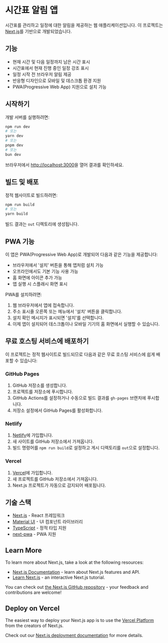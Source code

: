 # 시간표 알림 앱

시간표를 관리하고 일정에 대한 알림을 제공하는 웹 애플리케이션입니다. 이 프로젝트는 [Next.js](https://nextjs.org)를 기반으로 개발되었습니다.

## 기능

- 현재 시간 및 다음 일정까지 남은 시간 표시
- 시간표에서 현재 진행 중인 일정 강조 표시
- 일정 시작 전 브라우저 알림 제공
- 반응형 디자인으로 모바일 및 데스크톱 환경 지원
- PWA(Progressive Web App) 지원으로 설치 가능

## 시작하기

개발 서버를 실행하려면:

```bash
npm run dev
# 또는
yarn dev
# 또는
pnpm dev
# 또는
bun dev
```

브라우저에서 [http://localhost:3000](http://localhost:3000)을 열어 결과를 확인하세요.

## 빌드 및 배포

정적 웹사이트로 빌드하려면:

```bash
npm run build
# 또는
yarn build
```

빌드 결과는 `out` 디렉토리에 생성됩니다.

## PWA 기능

이 앱은 PWA(Progressive Web App)로 개발되어 다음과 같은 기능을 제공합니다:

- 브라우저에서 '설치' 버튼을 통해 앱처럼 설치 가능
- 오프라인에서도 기본 기능 사용 가능
- 홈 화면에 아이콘 추가 가능
- 앱 실행 시 스플래시 화면 표시

PWA를 설치하려면:
1. 웹 브라우저에서 앱에 접속합니다.
2. 주소 표시줄 오른쪽 또는 메뉴에서 '설치' 버튼을 클릭합니다.
3. 설치 확인 메시지가 표시되면 '설치'를 선택합니다.
4. 이제 앱이 설치되어 데스크톱이나 모바일 기기의 홈 화면에서 실행할 수 있습니다.

## 무료 호스팅 서비스에 배포하기

이 프로젝트는 정적 웹사이트로 빌드되므로 다음과 같은 무료 호스팅 서비스에 쉽게 배포할 수 있습니다:

### GitHub Pages

1. GitHub 저장소를 생성합니다.
2. 프로젝트를 저장소에 푸시합니다.
3. GitHub Actions를 설정하거나 수동으로 빌드 결과를 `gh-pages` 브랜치에 푸시합니다.
4. 저장소 설정에서 GitHub Pages를 활성화합니다.

### Netlify

1. [Netlify](https://www.netlify.com/)에 가입합니다.
2. 새 사이트를 GitHub 저장소에서 가져옵니다.
3. 빌드 명령어를 `npm run build`로 설정하고 게시 디렉토리를 `out`으로 설정합니다.

### Vercel

1. [Vercel](https://vercel.com/)에 가입합니다.
2. 새 프로젝트를 GitHub 저장소에서 가져옵니다.
3. Next.js 프로젝트가 자동으로 감지되어 배포됩니다.

## 기술 스택

- [Next.js](https://nextjs.org/) - React 프레임워크
- [Material UI](https://mui.com/) - UI 컴포넌트 라이브러리
- [TypeScript](https://www.typescriptlang.org/) - 정적 타입 지원
- [next-pwa](https://github.com/shadowwalker/next-pwa) - PWA 지원

## Learn More

To learn more about Next.js, take a look at the following resources:

- [Next.js Documentation](https://nextjs.org/docs) - learn about Next.js features and API.
- [Learn Next.js](https://nextjs.org/learn) - an interactive Next.js tutorial.

You can check out [the Next.js GitHub repository](https://github.com/vercel/next.js) - your feedback and contributions are welcome!

## Deploy on Vercel

The easiest way to deploy your Next.js app is to use the [Vercel Platform](https://vercel.com/new?utm_medium=default-template&filter=next.js&utm_source=create-next-app&utm_campaign=create-next-app-readme) from the creators of Next.js.

Check out our [Next.js deployment documentation](https://nextjs.org/docs/app/building-your-application/deploying) for more details.
